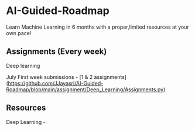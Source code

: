 # AI-Guided-Roadmap
Learn Machine Learning in 6 months with a proper,limited resources at your own pace!

## Assignments (Every week)

Deep learning 

July First week submissions - [1 & 2 assignments] (https://github.com/JJayasri/AI-Guided-Roadmap/blob/main/assignment/Deep_Learning/Assignments.py)


## Resources 

Deep Learning - 
